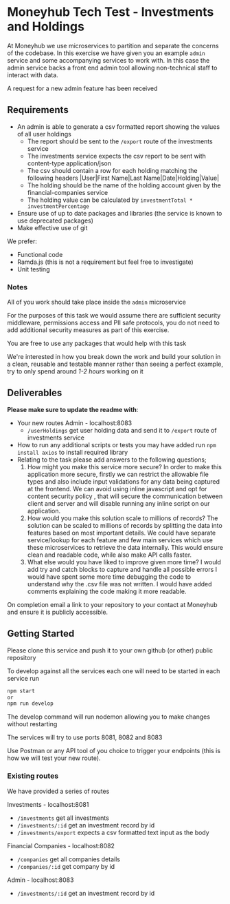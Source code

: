 # Moneyhub Tech Test - Investments and Holdings

At Moneyhub we use microservices to partition and separate the concerns of the codebase. In this exercise we have given you an example `admin` service and some accompanying services to work with. In this case the admin service backs a front end admin tool allowing non-technical staff to interact with data.

A request for a new admin feature has been received

## Requirements

- An admin is able to generate a csv formatted report showing the values of all user holdings
    - The report should be sent to the `/export` route of the investments service
    - The investments service expects the csv report to be sent with content-type application/json 
    - The csv should contain a row for each holding matching the following headers
    |User|First Name|Last Name|Date|Holding|Value|
    - The holding should be the name of the holding account given by the financial-companies service
    - The holding value can be calculated by `investmentTotal * investmentPercentage`
- Ensure use of up to date packages and libraries (the service is known to use deprecated packages)
- Make effective use of git

We prefer:
- Functional code 
- Ramda.js (this is not a requirement but feel free to investigate)
- Unit testing

### Notes
All of you work should take place inside the `admin` microservice

For the purposes of this task we would assume there are sufficient security middleware, permissions access and PII safe protocols, you do not need to add additional security measures as part of this exercise.

You are free to use any packages that would help with this task

We're interested in how you break down the work and build your solution in a clean, reusable and testable manner rather than seeing a perfect example, try to only spend around *1-2 hours* working on it

## Deliverables
**Please make sure to update the readme with**:

- Your new routes
  Admin - localhost:8083
  - `/userHoldings` get user holding data and send it to `/export` route of investments service
- How to run any additional scripts or tests you may have added
  run `npm install axios` to install required library 
- Relating to the task please add answers to the following questions;
    1. How might you make this service more secure?
        In order to make this application more secure, firstly we can restrict the allowable file types and also include input validations for any data being captured at the frontend. We can avoid using inline javascript and opt for content security policy , that will secure the communication between client and server and will disable running any inline script on our application.
    2. How would you make this solution scale to millions of records?
       The solution can be scaled to millions of records by splitting the data into features based on most important details. We could have separate service/lookup for each feature and few main services which use these microservices to retrieve the data internally. This would ensure clean and readable code, while also make API calls faster.
    3. What else would you have liked to improve given more time?
       I would add try and catch blocks to capture and handle all possible errors 
       I would have spent some more time debugging the code to understand why the .csv file was not written.
       I would have added comments explaining the code making it more readable.
  

On completion email a link to your repository to your contact at Moneyhub and ensure it is publicly accessible.

## Getting Started

Please clone this service and push it to your own github (or other) public repository

To develop against all the services each one will need to be started in each service run

```bash
npm start
or
npm run develop
```

The develop command will run nodemon allowing you to make changes without restarting

The services will try to use ports 8081, 8082 and 8083

Use Postman or any API tool of you choice to trigger your endpoints (this is how we will test your new route).

### Existing routes
We have provided a series of routes 

Investments - localhost:8081
- `/investments` get all investments
- `/investments/:id` get an investment record by id
- `/investments/export` expects a csv formatted text input as the body

Financial Companies - localhost:8082
- `/companies` get all companies details
- `/companies/:id` get company by id

Admin - localhost:8083
- `/investments/:id` get an investment record by id

